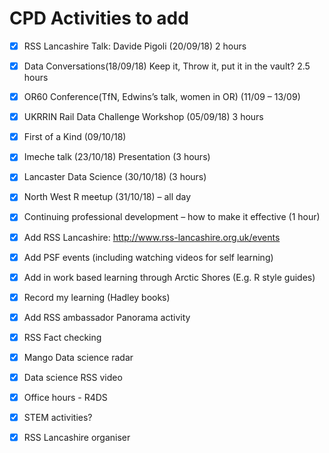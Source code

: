 # CPD Activities to add

- [x] RSS Lancashire Talk: Davide Pigoli (20/09/18) 2 hours
- [x] Data Conversations(18/09/18) Keep it, Throw it, put it in the vault? 2.5 hours
- [x] OR60 Conference(TfN, Edwins’s talk, women in OR) (11/09 – 13/09)
- [x] UKRRIN Rail Data Challenge Workshop (05/09/18) 3 hours
- [x] First of a Kind (09/10/18)
- [x] Imeche talk (23/10/18) Presentation (3 hours)
- [x] Lancaster Data Science (30/10/18) (3 hours)
- [x] North West R meetup (31/10/18) – all day
- [x] Continuing professional development – how to make it effective (1 hour)
- [x] Add RSS Lancashire: http://www.rss-lancashire.org.uk/events
- [x] Add PSF events (including watching videos for self learning)
- [x] Add in work based learning through Arctic Shores (E.g. R style guides)
- [x] Record my learning (Hadley books)
- [x] Add RSS ambassador Panorama activity
- [x] RSS Fact checking
- [x] Mango Data science radar
- [x] Data science RSS video 
- [x] Office hours - R4DS
- [x] STEM activities?
- [x] RSS Lancashire organiser

